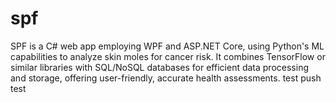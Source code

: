 # spf
SPF is a C# web app employing WPF and ASP.NET Core, using Python's ML capabilities to analyze skin moles for cancer risk. It combines TensorFlow or similar libraries with SQL/NoSQL databases for efficient data processing and storage, offering user-friendly, accurate health assessments.
test push
test